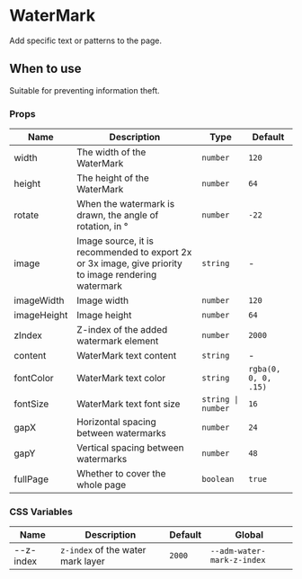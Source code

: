 # WaterMark

Add specific text or patterns to the page.

## When to use

Suitable for preventing information theft.

<code src="./demos/demo1.tsx"></code>

<code src="./demos/demo2.tsx"></code>

### Props

| Name        | Description                                                                                          | Type               | Default              |
| ----------- | ---------------------------------------------------------------------------------------------------- | ------------------ | -------------------- |
| width       | The width of the WaterMark                                                                           | `number`           | `120`                |
| height      | The height of the WaterMark                                                                          | `number`           | `64`                 |
| rotate      | When the watermark is drawn, the angle of rotation, in °                                             | `number`           | `-22`                |
| image       | Image source, it is recommended to export 2x or 3x image, give priority to image rendering watermark | `string`           | -                    |
| imageWidth  | Image width                                                                                          | `number`           | `120`                |
| imageHeight | Image height                                                                                         | `number`           | `64`                 |
| zIndex      | Z-index of the added watermark element                                                               | `number`           | `2000`               |
| content     | WaterMark text content                                                                               | `string`           | -                    |
| fontColor   | WaterMark text color                                                                                 | `string`           | `rgba(0, 0, 0, .15)` |
| fontSize    | WaterMark text font size                                                                             | `string \| number` | `16`                 |
| gapX        | Horizontal spacing between watermarks                                                                | `number`           | `24`                 |
| gapY        | Vertical spacing between watermarks                                                                  | `number`           | `48`                 |
| fullPage    | Whether to cover the whole page                                                                      | `boolean`          | `true`               |

### CSS Variables

| Name      | Description                       | Default | Global                     |
| --------- | --------------------------------- | ------- | -------------------------- |
| --z-index | `z-index` of the water mark layer | `2000`  | `--adm-water-mark-z-index` |

